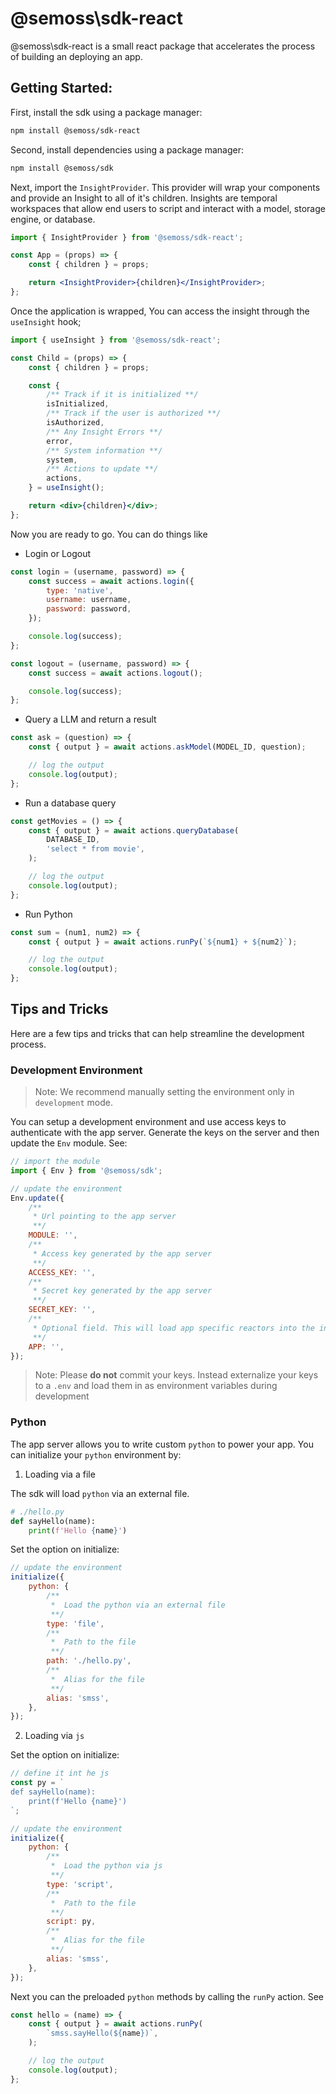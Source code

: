 # @semoss\sdk-react

@semoss\sdk-react is a small react package that accelerates the process of building an deploying an app.

## Getting Started:

First, install the sdk using a package manager:

```sh
npm install @semoss/sdk-react
```

Second, install dependencies using a package manager:

```sh
npm install @semoss/sdk
```

Next, import the `InsightProvider`. This provider will wrap your components and provide an Insight to all of it's children. Insights are temporal workspaces that allow end users to script and interact with a model, storage engine, or database.

```jsx
import { InsightProvider } from '@semoss/sdk-react';

const App = (props) => {
    const { children } = props;

    return <InsightProvider>{children}</InsightProvider>;
};
```

Once the application is wrapped, You can access the insight through the `useInsight` hook;

```jsx
import { useInsight } from '@semoss/sdk-react';

const Child = (props) => {
    const { children } = props;

    const {
        /** Track if it is initialized **/
        isInitialized,
        /** Track if the user is authorized **/
        isAuthorized,
        /** Any Insight Errors **/
        error,
        /** System information **/
        system,
        /** Actions to update **/
        actions,
    } = useInsight();

    return <div>{children}</div>;
};
```

Now you are ready to go. You can do things like

-   Login or Logout

```js
const login = (username, password) => {
    const success = await actions.login({
        type: 'native',
        username: username,
        password: password,
    });

    console.log(success);
};

const logout = (username, password) => {
    const success = await actions.logout();

    console.log(success);
};
```

-   Query a LLM and return a result

```js
const ask = (question) => {
    const { output } = await actions.askModel(MODEL_ID, question);

    // log the output
    console.log(output);
};
```

-   Run a database query

```js
const getMovies = () => {
    const { output } = await actions.queryDatabase(
        DATABASE_ID,
        'select * from movie',
    );

    // log the output
    console.log(output);
};
```

-   Run Python

```js
const sum = (num1, num2) => {
    const { output } = await actions.runPy(`${num1} + ${num2}`);

    // log the output
    console.log(output);
};
```

## Tips and Tricks

Here are a few tips and tricks that can help streamline the development process.

### Development Environment

> Note: We recommend manually setting the environment only in `development` mode.

You can setup a development environment and use access keys to authenticate with the app server. Generate the keys on the server and then update the `Env` module. See:

```js
// import the module
import { Env } from '@semoss/sdk';

// update the environment
Env.update({
    /**
     * Url pointing to the app server
     **/
    MODULE: '',
    /**
     * Access key generated by the app server
     **/
    ACCESS_KEY: '',
    /**
     * Secret key generated by the app server
     **/
    SECRET_KEY: '',
    /**
     * Optional field. This will load app specific reactors into the insight. Your app has to be hosted and running on the app server.
     **/
    APP: '',
});
```

> Note: Please **do not** commit your keys. Instead externalize your keys to a `.env` and load them in as environment variables during development

### Python

The app server allows you to write custom `python` to power your app. You can initialize your `python` environment by:

1. Loading via a file

The sdk will load `python` via an external file.

```py
# ./hello.py
def sayHello(name):
    print(f'Hello {name}')
```

Set the option on initialize:

```js
// update the environment
initialize({
    python: {
        /**
         *  Load the python via an external file
         **/
        type: 'file',
        /**
         *  Path to the file
         **/
        path: './hello.py',
        /**
         *  Alias for the file
         **/
        alias: 'smss',
    },
});
```

2. Loading via `js`

Set the option on initialize:

```js
// define it int he js
const py = `
def sayHello(name):
    print(f'Hello {name}')
`;

// update the environment
initialize({
    python: {
        /**
         *  Load the python via js
         **/
        type: 'script',
        /**
         *  Path to the file
         **/
        script: py,
        /**
         *  Alias for the file
         **/
        alias: 'smss',
    },
});
```

Next you can the preloaded `python` methods by calling the `runPy` action. See

```js
const hello = (name) => {
    const { output } = await actions.runPy(
        `smss.sayHello(${name})`,
    );

    // log the output
    console.log(output);
};
```
